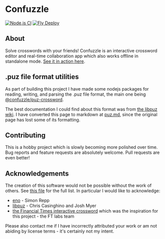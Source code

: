 # Confuzzle

[![Node.js CI](https://github.com/rjkat/confuzzle/workflows/Node.js%20CI/badge.svg?branch=master)](https://github.com/rjkat/confuzzle/actions?query=workflow%3A%22Node.js+CI%22) [![Fly Deploy](https://github.com/rjkat/confuzzle/actions/workflows/fly.yml/badge.svg?branch=master)](https://confuzzle.app)


## About

Solve crosswords with your friends! Confuzzle is an interactive crossword editor and real-time collaboration app which also works offline in standalone mode. [See it in action here](https://confuzzle.app).

## .puz file format utilities

As part of building this project I have made some nodejs packages for reading, writing, and parsing the .puz file format, the main one being [@confuzzle/puz-crossword](https://www.npmjs.com/package/@confuzzle/puz-crossword).

The best documentation I could find about this format was from [the libpuz wiki](https://code.google.com/archive/p/puz/wikis/FileFormat.wiki). I have converted this page to markdown at [puz.md](puz.md), since the original page has lost some of its formatting.

## Contributing

This is a hobby project which is slowly becoming more polished over time. Bug reports and feature requests are absolutely welcome. Pull requests are even better!

## Acknowledgements

The creation of this software would not be possible without the work of others. See [this file](licenses/README.md) for the full list. In particular I would like to acknowledge:
* [eno](https://eno-lang.org/#about) - Simon Repp
* [libpuz](https://github.com/ccasin/hpuz/tree/master/contrib/libpuz) - Chris Casinghino and Josh Myer
* [the Financial Times interactive crossword](https://labs.ft.com/experiment/2018/03/23/crosswords.html) which was the inspiration for this project - the FT labs team

Please also contact me if I have incorrectly attributed your work or am not abiding by license terms - it's certainly not my intent.
